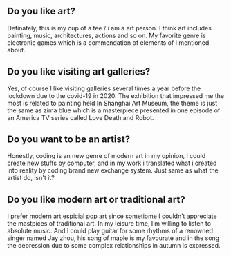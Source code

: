 ## Do you like art? 
Definately, this is my cup of a tee / i am a art person. I think art includes painting, music, architectures, actions and so on. My favorite genre is electronic games which is a commendation of elements of I mentioned about.

## Do you like visiting art galleries?  
Yes, of course I like visiting galleries several times a year before the lockdown due to the covid-19 in 2020. The exhibition that impressed me the most is related to painting held In Shanghai Art Museum, the theme is just the same as zima blue which is a masterpiece presented in one episode of an America TV series called Love Death and Robot. 

## Do you want to be an artist?   
Honestly, coding is an new genre of modern art in my opinion, I could create new stuffs by computer, and in my work i translated what i created into reality by coding brand new exchange system. Just same as what the artist do, isn't it?

## Do you like modern art or traditional art?
I prefer modern art espicial pop art since sometiome I couldn’t appreciate the mastpices of traditional art. In my leisure time, I’m willing to listen to absolute music. And I could play guitar for some rhythms of a renowned singer named Jay zhou, his song of maple is my favourate and in the song the depression due to some complex relationships in autumn is expressed.

